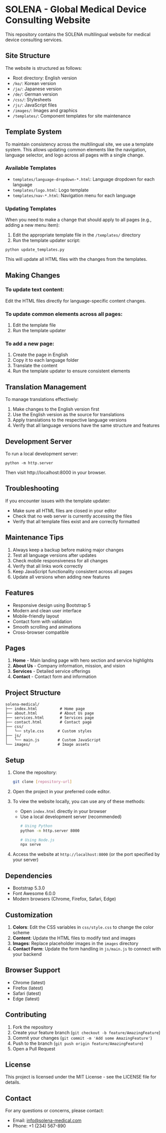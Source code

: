 # SOLENA - Global Medical Device Consulting Website

This repository contains the SOLENA multilingual website for medical device consulting services.

## Site Structure

The website is structured as follows:

- Root directory: English version
- `/ko/`: Korean version
- `/ja/`: Japanese version
- `/de/`: German version
- `/css/`: Stylesheets
- `/js/`: JavaScript files
- `/images/`: Images and graphics
- `/templates/`: Component templates for site maintenance

## Template System

To maintain consistency across the multilingual site, we use a template system. This allows updating common elements like the navigation, language selector, and logo across all pages with a single change.

### Available Templates

- `templates/language-dropdown-*.html`: Language dropdown for each language
- `templates/logo.html`: Logo template
- `templates/nav-*.html`: Navigation menu for each language

### Updating Templates

When you need to make a change that should apply to all pages (e.g., adding a new menu item):

1. Edit the appropriate template file in the `/templates/` directory
2. Run the template updater script:

```
python update_templates.py
```

This will update all HTML files with the changes from the templates.

## Making Changes

### To update text content:

Edit the HTML files directly for language-specific content changes.

### To update common elements across all pages:

1. Edit the template file
2. Run the template updater

### To add a new page:

1. Create the page in English
2. Copy it to each language folder
3. Translate the content
4. Run the template updater to ensure consistent elements

## Translation Management

To manage translations effectively:

1. Make changes to the English version first
2. Use the English version as the source for translations
3. Apply translations to the respective language versions
4. Verify that all language versions have the same structure and features

## Development Server

To run a local development server:

```
python -m http.server
```

Then visit http://localhost:8000 in your browser.

## Troubleshooting

If you encounter issues with the template updater:

- Make sure all HTML files are closed in your editor
- Check that no web server is currently accessing the files
- Verify that all template files exist and are correctly formatted

## Maintenance Tips

1. Always keep a backup before making major changes
2. Test all language versions after updates
3. Check mobile responsiveness for all changes
4. Verify that all links work correctly
5. Keep JavaScript functionality consistent across all pages
6. Update all versions when adding new features

## Features

- Responsive design using Bootstrap 5
- Modern and clean user interface
- Mobile-friendly layout
- Contact form with validation
- Smooth scrolling and animations
- Cross-browser compatible

## Pages

1. **Home** - Main landing page with hero section and service highlights
2. **About Us** - Company information, mission, and vision
3. **Services** - Detailed service offerings
4. **Contact** - Contact form and information

## Project Structure

```
solena-medical/
├── index.html          # Home page
├── about.html          # About Us page
├── services.html       # Services page
├── contact.html        # Contact page
├── css/
│   └── style.css      # Custom styles
├── js/
│   └── main.js        # Custom JavaScript
└── images/            # Image assets
```

## Setup

1. Clone the repository:
   ```bash
   git clone [repository-url]
   ```

2. Open the project in your preferred code editor.

3. To view the website locally, you can use any of these methods:
   - Open `index.html` directly in your browser
   - Use a local development server (recommended)
     ```bash
     # Using Python
     python -m http.server 8000
     
     # Using Node.js
     npx serve
     ```

4. Access the website at `http://localhost:8000` (or the port specified by your server)

## Dependencies

- Bootstrap 5.3.0
- Font Awesome 6.0.0
- Modern browsers (Chrome, Firefox, Safari, Edge)

## Customization

1. **Colors**: Edit the CSS variables in `css/style.css` to change the color scheme
2. **Content**: Update the HTML files to modify text and images
3. **Images**: Replace placeholder images in the `images` directory
4. **Contact Form**: Update the form handling in `js/main.js` to connect with your backend

## Browser Support

- Chrome (latest)
- Firefox (latest)
- Safari (latest)
- Edge (latest)

## Contributing

1. Fork the repository
2. Create your feature branch (`git checkout -b feature/AmazingFeature`)
3. Commit your changes (`git commit -m 'Add some AmazingFeature'`)
4. Push to the branch (`git push origin feature/AmazingFeature`)
5. Open a Pull Request

## License

This project is licensed under the MIT License - see the LICENSE file for details.

## Contact

For any questions or concerns, please contact:
- Email: info@solena-medical.com
- Phone: +1 (234) 567-890 